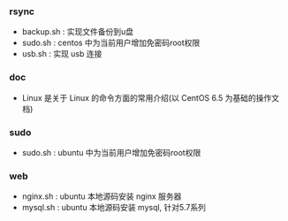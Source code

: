 ### rsync

- backup.sh :  实现文件备份到u盘
- sudo.sh :  centos 中为当前用户增加免密码root权限
- usb.sh :  实现 usb 连接


### doc

- Linux 是关于 Linux 的命令方面的常用介绍(以 CentOS 6.5 为基础的操作文档)


### sudo

- sudo.sh : ubuntu 中为当前用户增加免密码root权限


### web

- nginx.sh : ubuntu 本地源码安装 nginx 服务器
- mysql.sh : ubuntu 本地源码安装 mysql, 针对5.7系列
